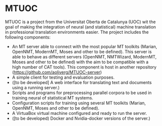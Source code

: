 # MTUOC

MTUOC is a project from the Universitat Oberta de Catalunya (UOC) wit the goal of making the integration of neural (and statistical) machine translation in professional translation environments easier. The project includes the following components:

- An MT server able to connect with the most popular MT toolkits (Marian, OpenNMT, ModernMT, Moses and other to be defined). This server is able to behave as different servers (OpenNMT, NMTWizard, ModernMT, Moses and other to be defined) with the aim to be compatible with a high number of CAT tools). This component is host in another repository (https://github.com/aoliverg/MTUOC-server)
- A simple client for testing and evaluation purposes.
- ([to be developed] A web interface for translating text and documents using a running server.)
- Scripts and programs for preprocessing parallel corpora to be used in training neural of statistical MT systems.
- Configuration scripts for training using several MT toolkits (Marian, OpenNMT, Moses and other to be defined).
- A VirtuaBox virtual machine configured and ready to run the server.
- ([to be developed) Docker and Nvidia-docker versions of the server.)

